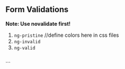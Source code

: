 ## Form Validations

**Note: Use novalidate first!**

1. `ng-pristine`  //define colors here in css files
2. `ng-invalid`
3. `ng-valid`

>```
<form name="reviewForm" ng-submit="reviewForm.$valid"> </form>
```